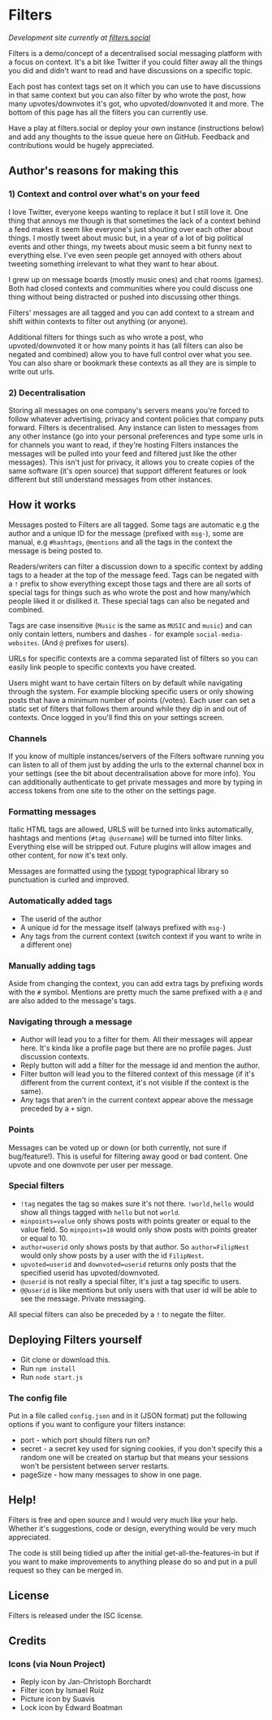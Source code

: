 # Filters

_Development site currently at [filters.social](https://filters.social)_

Filters is a demo/concept of a decentralised social messaging platform with a focus on context. It's a bit like Twitter if you could filter away all the things you did and didn't want to read and have discussions on a specific topic.

Each post has context tags set on it which you can use to have discussions in that same context but you can also filter by who wrote the post, how many upvotes/downvotes it's got, who upvoted/downvoted it and more. The bottom of this page has all the filters you can currently use.

Have a play at filters.social or deploy your own instance (instructions below) and add any thoughts to the issue queue here on GitHub. Feedback and contributions would be hugely appreciated.

## Author's reasons for making this

### 1) Context and control over what's on your feed

I love Twitter, everyone keeps wanting to replace it but I still love it. One thing that annoys me though is that sometimes the lack of a context behind a feed makes it seem like everyone's just shouting over each other about things. I mostly tweet about music but, in a year of a lot of big political events and other things, my tweets about music seem a bit funny next to everything else. I've even seen people get annoyed with others about tweeting something irrelevant to what they want to hear about.

I grew up on message boards (mostly music ones) and chat rooms (games). Both had closed contexts and communities where you could discuss one thing without being distracted or pushed into discussing other things.

Filters' messages are all tagged and you can add context to a stream and shift within contexts to filter out anything (or anyone). 

Additional filters for things such as who wrote a post, who upvoted/downvoted it or how many points it has (all filters can also be negated and combined) allow you to have full control over what you see. You can also share or bookmark these contexts as all they are is simple to write out urls.

### 2) Decentralisation

Storing all messages on one company's servers means you're forced to follow whatever advertising, privacy and content policies that company puts forward. Filters is decentralised. Any instance can listen to messages from any other instance (go into your personal preferences and type some urls in for channels you want to read, if they're hosting Filters instances the messages will be pulled into your feed and filtered just like the other messages). This isn't just for privacy, it allows you to create copies of the same software (it's open source) that support different features or look different but still understand messages from other instances.

## How it works

Messages posted to Filters are all tagged. Some tags are automatic e.g the author and a unique ID for the message (prefixed with `msg-`), some are manual, e.g `#hashtags`, `@mentions` and all the tags in the context the message is being posted to.

Readers/writers can filter a discussion down to a specific context by adding tags to a header at the top of the message feed. Tags can be negated with a `!` prefix to show everything except those tags and there are all sorts of special tags for things such as who wrote the post and how many/which people liked it or disliked it. These special tags can also be negated and combined.

Tags are case insensitive (`Music` is the same as `MUSIC` and `music`) and can only contain letters, numbers and dashes `-` for example `social-media-websites`. (And `@` prefixes for users).

URLs for specific contexts are a comma separated list of filters so you can easily link people to specific contexts you have created.

Users might want to have certain filters on by default while navigating through the system. For example blocking specific users or only showing posts that have a minimum number of points (/votes). Each user can set a static set of filters that follows them around while they dip in and out of contexts. Once logged in you'll find this on your settings screen.

### Channels

If you know of multiple instances/servers of the Filters software running you can listen to all of them just by adding the urls to the external channel box in your settings (see the bit about decentralisation above for more info). You can additionally authenticate to get private messages and more by typing in access tokens from one site to the other on the settings page.

### Formatting messages

Italic HTML tags are allowed, URLS will be turned into links automatically, hashtags and mentions (`#tag @username`) will be turned into filter links. Everything else will be stripped out. Future plugins will allow images and other content, for now it's text only.

Messages are formatted using the [typogr](https://www.npmjs.com/package/typogr) typographical library so punctuation is curled and improved.

### Automatically added tags

* The userid of the author
* A unique id for the message itself (always prefixed with `msg-`)
* Any tags from the current context (switch context if you want to write in a different one)

### Manually adding tags

Aside from changing the context, you can add extra tags by prefixing words with the `#` symbol. Mentions are pretty much the same prefixed with a `@` and are also added to the message's tags.

### Navigating through a message

* Author will lead you to a filter for them. All their messages will appear here. It's kinda like a profile page but there are no profile pages. Just discussion contexts.
* Reply button will add a filter for the message id and mention the author.
* Filter button will lead you to the filtered context of this message (if it's different from the current context, it's not visible if the context is the same).
* Any tags that aren't in the current context appear above the message preceded by a `+` sign.

### Points

Messages can be voted up or down (or both currently, not sure if bug/feature!). This is useful for filtering away good or bad content. One upvote and one downvote per user per message.

### Special filters

* `!tag` negates the tag so makes sure it's not there.  `!world,hello` would show all things tagged with `hello` but not `world`.
* `minpoints=value` only shows posts with points greater or equal to the value field. So `minpoints=10` would only show posts with points greater or equal to 10.
* `author=userid` only shows posts by that author. So `author=FilipNest` would only show posts by a user with the id `FilipNest`.
* `upvoted=userid` and `downvoted=userid` returns only posts that the specified userid has upvoted/downvoted.
* `@userid` is not really a special filter, it's just a tag specific to users.
* `@@userid` is like mentions but only users with that user id will be able to see the message. Private messaging.

All special filters can also be preceded by a `!` to negate the filter.

## Deploying Filters yourself

* Git clone or download this.
* Run `npm install`
* Run `node start.js`

### The config file

Put in a file called `config.json` and in it (JSON format) put the following options if you want to configure your filters instance:

* port - which port should filters run on?
* secret - a secret key used for signing cookies, if you don't specify this a random one will be created on startup but that means your sessions won't be persistent between server restarts.
* pageSize - how many messages to show in one page.

## Help!

Filters is free and open source and I would very much like your help. Whether it's suggestions, code or design, everything would be very much appreciated.

The code is still being tidied up after the initial get-all-the-features-in but if you want to make improvements to anything please do so and put in a pull request so they can be merged in.

## License

Filters is released under the ISC license.

## Credits

### Icons (via Noun Project)

* Reply icon by Jan-Christoph Borchardt
* Filter icon by Ismael Ruiz
* Picture icon by Suavis
* Lock icon by Edward Boatman

